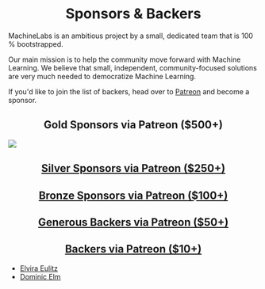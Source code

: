 <h1 align="center">Sponsors &amp; Backers</h1>

MachineLabs is an ambitious project by a small, dedicated team that is 100 % bootstrapped.

Our main mission is to help the community move forward with Machine Learning. We believe that small, independent, community-focused solutions are very much needed to democratize Machine Learning.

If you'd like to join the list of backers, head over to [Patreon](https://www.patreon.com/machinelabs) and become a sponsor.

<h2 align="center">Gold Sponsors via Patreon ($500+)</h2>

<a href="https://thoughtram.io" target="_blank">
          <img src="https://user-images.githubusercontent.com/521109/31053434-5af2fb70-a69d-11e7-9d2d-5c270bdab45e.png">

<h2 align="center">Silver Sponsors via Patreon ($250+)</h2>


<h2 align="center">Bronze Sponsors via Patreon ($100+)</h2>

<h2 align="center">Generous Backers via Patreon ($50+)</h2>

<h2 align="center">Backers via Patreon ($10+)</h2>

- Elvira Eulitz
- Dominic Elm
